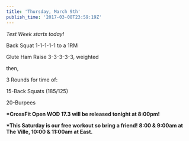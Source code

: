 ```yaml
---
title: 'Thursday, March 9th'
publish_time: '2017-03-08T23:59:19Z'
---
```


*Test Week starts today!*

Back Squat 1-1-1-1-1 to a 1RM

Glute Ham Raise 3-3-3-3-3, weighted

then,

3 Rounds for time of:

15-Back Squats (185/125)

20-Burpees

**\*CrossFit Open WOD 17.3 will be released tonight at 8:00pm!**

**\*This Saturday is our free workout so bring a friend! 8:00 & 9:00am
at The Ville, 10:00 & 11:00am at East.**
